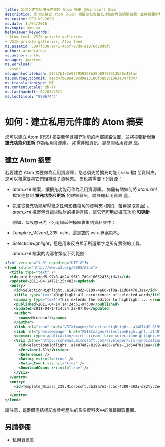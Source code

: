 ```yaml
---
title: 如何：建立私用元件庫的 Atom 摘要 |Microsoft Docs
description: 您可以建立 Atom (RSS) 摘要至包含擴充功能的內部網路位置，並將摘要新增至擴充功能和更新作為私用資源庫。
ms.custom: SEO-VS-2020
ms.date: 11/04/2016
ms.topic: how-to
helpviewer_keywords:
- Atom feed, VSIX private galleries
- VSIX private galleries, Atom feed
ms.assetid: 5897f538-9c41-486f-97d9-a1976d20d9fd
author: acangialosi
ms.author: anthc
manager: jmartens
ms.workload:
- vssdk
ms.openlocfilehash: 81167b1e2e9f7959398b30b89796913520c48fac
ms.sourcegitcommit: ae6d47b09a439cd0e13180f5e89510e3e347fd47
ms.translationtype: MT
ms.contentlocale: zh-TW
ms.lasthandoff: 02/08/2021
ms.locfileid: "99967445"
---
```

# <a name="how-to-create-an-atom-feed-for-a-private-gallery"></a>如何：建立私用元件庫的 Atom 摘要
您可以建立 Atom (RSS) 摘要至包含擴充功能的內部網路位置，並將摘要新增至 **擴充功能和更新** 作為私用資源庫。 如需詳細資訊，請參閱私用資源 [庫](../extensibility/private-galleries.md)。

## <a name="create-an-atom-feed"></a>建立 Atom 摘要
 若要建立 Atom 摘要做為私用資源庫，您必須先將擴充功能 (*.vsix* 檔) 至資料夾。 您可以視需要將它們組織成子資料夾。 您也將需要下列資源：

- *atom.xml* 檔案，讓擴充功能可作為私用資源庫。 如需有關如何將 *atom.xml* 檔案連接到 **擴充功能和更新** 的詳細資訊，請參閱私用資源 [庫](../extensibility/private-galleries.md)。

- 包含從擴充功能解壓縮之任何影像檔案的資料夾 (例如，螢幕擷取畫面) 。 *atom.xml* 檔案包含這些映射的相對連結，讓它們可用於擴充功能 **和更新**。

  例如，假設您已將下列兩個延伸模組收集到資料夾中：

- *Template_Wizard_239 .vsix*，這是空的 vsix 專案範本。

- *SelectionHighlight*，這是用來反白顯示所選單字之所有實例的工具。

  *atom.xml* 檔案的內容會類似下列範例：

```xml
<?xml version="1.0" encoding="UTF-8"?>
<feed xmlns="http://www.w3.org/2005/Atom">
  <title type="text" />
  <id>uuid:bcecded5-97c8-4d24-96f1-7d9e16652433;id=1</id>
  <updated>2011-04-14T21:25:48Z</updated>
  <entry>
    <id>SelectionHighlight..a14874d2-8199-4a60-af8a-11d6447813aa</id>
    <title type="text">Highlight all occurrences of selected word</title>
    <summary type="text">This extends the editor to highlight ....</summary>
    <published>2011-04-14T14:24:51-07:00</published>
    <updated>2011-04-14T14:24:22-07:00</updated>
    <author>
      <name>Microsoft</name>
    </author>
    <link rel="icon" href="VSIXImages/SelectionHighlight..a14874d2-8199-4a60-af8a-11d6447813aa_Icon_SelectionHighlightIcon.jpg" />
    <link rel="previewimage" href="VSIXImages/SelectionHighlight..a14874d2-8199-4a60-af8a-11d6447813aa_PreviewImage_SelectionHighlight.jpg" />
    <content type="application/octet-stream" src="SelectionHighlight.vsix" />
    <Vsix xmlns="http://schemas.microsoft.com/developer/vsx-syndication-schema/2010" xmlns:xsd="http://www.w3.org/2001/XMLSchema" xmlns:xsi="http://www.w3.org/2001/XMLSchema-instance">
      <Id>SelectionHighlight..a14874d2-8199-4a60-af8a-11d6447813aa</Id>
      <Version>1.31</Version>
      <References />
      <Rating xsi:nil="true" />
      <RatingCount xsi:nil="true" />
      <DownloadCount xsi:nil="true" />
    </Vsix>
  </entry>
  <entry>
    <id>Template_Wizard_239.Microsoft.3b38a7e3-5cbc-4389-a92a-d82tyc2ed592</id>
    ...
  </entry>
</feed>
```

 請注意，這兩個連結標記會參考產生的影像資料夾中的螢幕擷取畫面。

## <a name="see-also"></a>另請參閱
- [私用資源庫](../extensibility/private-galleries.md)

